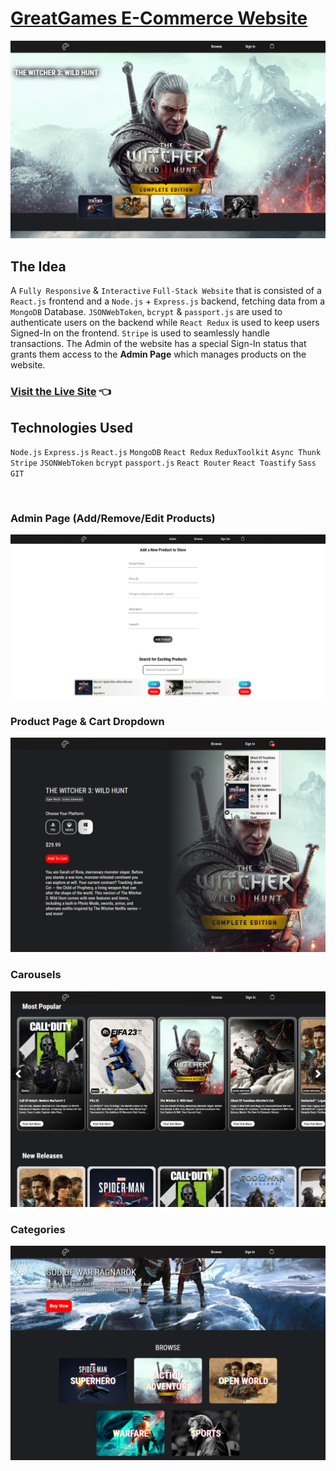 # [GreatGames E-Commerce Website](https://better-lamb-dungarees.cyclic.app/)

<img src="./screenshots/image-slider.PNG">

<br>

## The Idea
A `Fully Responsive` & `Interactive` `Full-Stack Website` that is consisted of a `React.js` frontend and a `Node.js` + `Express.js` backend, fetching data from a `MongoDB` Database. `JSONWebToken`, `bcrypt` & `passport.js` are used to authenticate users on the backend while `React Redux` is used to keep users Signed-In on the frontend. `Stripe` is used to seamlessly handle transactions. The Admin of the website has a special Sign-In status that grants them access to the **Admin Page** which manages products on the website.

### [Visit the Live Site](https://better-lamb-dungarees.cyclic.app/) 👈

## Technologies Used
`Node.js` `Express.js` `React.js` `MongoDB` `React Redux` `ReduxToolkit` `Async Thunk` `Stripe` `JSONWebToken` `bcrypt` `passport.js` `React Router` `React Toastify` `Sass` `GIT`

<br>

### Admin Page (Add/Remove/Edit Products)
<img src="./screenshots/admin-page.png">

<br>

### Product Page & Cart Dropdown
<img src="./screenshots/product-page-n-cart.PNG">

<br>

### Carousels
<img src="./screenshots/carousels.PNG">

<br>

### Categories
<img src="./screenshots/home-categories.PNG">
